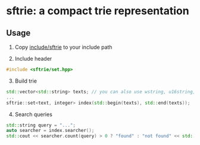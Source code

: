 # sftrie: a compact trie representation

## Usage

1. Copy [include/sftrie](include/sftrie) to your include path

2. Include header
```c++
#include <sftrie/set.hpp>
```

3. Build trie
```c++
std::vector<std::string> texts; // you can also use wstring, u16string, u32string, etc.
...
sftrie::set<text, integer> index(std::begin(texts), std::end(texts));
```

4. Search queries
```c++
std::string query = "...";
auto searcher = index.searcher();
std::cout << searcher.count(query) > 0 ? "found" : "not found" << std::endl;
```
